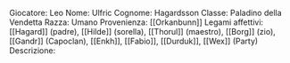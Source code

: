 Giocatore: Leo
Nome: Ulfric
Cognome: Hagardsson
Classe: Paladino della Vendetta
Razza: Umano
Provenienza: [[Orkanbunn]]
Legami affettivi: [[Hagard]] (padre), [[Hilde]] (sorella), [[Thorul]] (maestro), [[Borg]] (zio), [[Gandr]] (Capoclan), [[Enkh]], [[Fabio]], [[Durduk]], [[Wex]] (Party)
Descrizione: